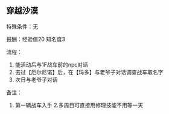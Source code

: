 ## 穿越沙漠
特殊条件：无

报酬：经验值20 知名度3

流程：

1. 能活动后与1F战车前的npc对话
2. 去过【厄尔尼诺】后，在【玛多】与老爷子对话调查战车取名字
3. 次日与老爷子对话


备注：

1. 第一辆战车入手 2.多周目可直接用修理技能不用等一天

